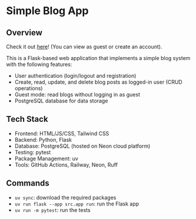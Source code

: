 # Simple Blog App

## Overview
Check it out [here](https://simple-blog-app-production.up.railway.app/)! (You can view as guest or create an account).

This is a Flask-based web application that implements a simple blog system with the following features:

- User authentication (login/logout and registration)
- Create, read, update, and delete blog posts as logged-in user (CRUD operations)
- Guest mode: read blogs without logging in as guest
- PostgreSQL database for data storage

## Tech Stack
- Frontend: HTML/JS/CSS, Tailwind CSS
- Backend: Python, Flask
- Database: PostgreSQL (hosted on Neon cloud platform)
- Testing: pytest
- Package Management: uv
- Tools: GitHub Actions, Railway, Neon, Ruff

## Commands
- `uv sync`: download the required packages
- `uv run flask --app src.app run`: run the Flask app
- `uv run -m pytest`: run the tests